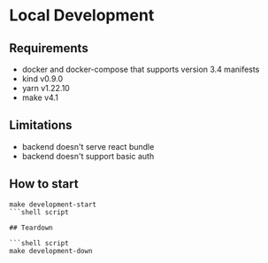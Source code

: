 # Local Development

## Requirements

- docker and docker-compose that supports version 3.4 manifests
- kind v0.9.0
- yarn v1.22.10
- make v4.1

## Limitations

- backend doesn't serve react bundle
- backend doesn't support basic auth 

## How to start

```shell script
make development-start
```shell script

## Teardown

```shell script
make development-down
```
